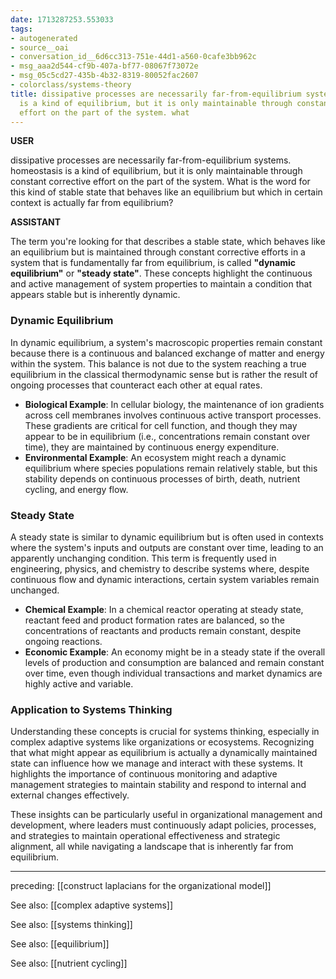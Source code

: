 ```yaml
---
date: 1713287253.553033
tags:
- autogenerated
- source__oai
- conversation_id__6d6cc313-751e-44d1-a560-0cafe3bb962c
- msg_aaa2d544-cf9b-407a-bf77-08067f73072e
- msg_05c5cd27-435b-4b32-8319-80052fac2607
- colorclass/systems-theory
title: dissipative processes are necessarily far-from-equilibrium systems. homeostasis
  is a kind of equilibrium, but it is only maintainable through constant corrective
  effort on the part of the system. what
---
```


**USER**

dissipative processes are necessarily far-from-equilibrium systems. homeostasis is a kind of equilibrium, but it is only maintainable through constant corrective effort on the part of the system. What is the word for this kind of stable state that behaves like an equilibrium but which in certain context is actually far from equilibrium?


**ASSISTANT**

The term you're looking for that describes a stable state, which behaves like an equilibrium but is maintained through constant corrective efforts in a system that is fundamentally far from equilibrium, is called **"dynamic equilibrium"** or **"steady state"**. These concepts highlight the continuous and active management of system properties to maintain a condition that appears stable but is inherently dynamic.

### Dynamic Equilibrium

In dynamic equilibrium, a system's macroscopic properties remain constant because there is a continuous and balanced exchange of matter and energy within the system. This balance is not due to the system reaching a true equilibrium in the classical thermodynamic sense but is rather the result of ongoing processes that counteract each other at equal rates.

- **Biological Example**: In cellular biology, the maintenance of ion gradients across cell membranes involves continuous active transport processes. These gradients are critical for cell function, and though they may appear to be in equilibrium (i.e., concentrations remain constant over time), they are maintained by continuous energy expenditure.
- **Environmental Example**: An ecosystem might reach a dynamic equilibrium where species populations remain relatively stable, but this stability depends on continuous processes of birth, death, nutrient cycling, and energy flow.

### Steady State

A steady state is similar to dynamic equilibrium but is often used in contexts where the system's inputs and outputs are constant over time, leading to an apparently unchanging condition. This term is frequently used in engineering, physics, and chemistry to describe systems where, despite continuous flow and dynamic interactions, certain system variables remain unchanged.

- **Chemical Example**: In a chemical reactor operating at steady state, reactant feed and product formation rates are balanced, so the concentrations of reactants and products remain constant, despite ongoing reactions.
- **Economic Example**: An economy might be in a steady state if the overall levels of production and consumption are balanced and remain constant over time, even though individual transactions and market dynamics are highly active and variable.

### Application to Systems Thinking

Understanding these concepts is crucial for systems thinking, especially in complex adaptive systems like organizations or ecosystems. Recognizing that what might appear as equilibrium is actually a dynamically maintained state can influence how we manage and interact with these systems. It highlights the importance of continuous monitoring and adaptive management strategies to maintain stability and respond to internal and external changes effectively.

These insights can be particularly useful in organizational management and development, where leaders must continuously adapt policies, processes, and strategies to maintain operational effectiveness and strategic alignment, all while navigating a landscape that is inherently far from equilibrium.


---

preceding: [[construct laplacians for the organizational model]]

See also: [[complex adaptive systems]]


See also: [[systems thinking]]


See also: [[equilibrium]]


See also: [[nutrient cycling]]